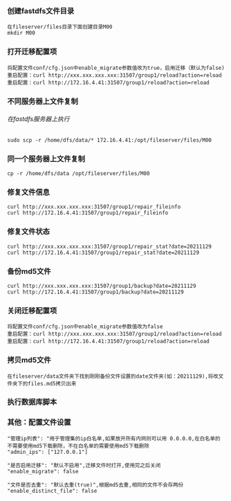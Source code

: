 ### 创建fastdfs文件目录
    在fileserver/files目录下面创建目录M00
    mkdir M00
### 打开迁移配置项
    将配置文件conf/cfg.json中enable_migrate参数值改为true，启用迁移（默认为false)
    重启配置：curl http://xxx.xxx.xxx.xxx:31507/group1/reload?action=reload
    重启配置：curl http://172.16.4.41:31507/group1/reload?action=reload
### 不同服务器上文件复制
###### 在fastdfs服务器上执行
    sudo scp -r /home/dfs/data/* 172.16.4.41:/opt/fileserver/files/M00
### 同一个服务器上文件复制
    cp -r /home/dfs/data /opt/fileserver/files/M00
### 修复文件信息
    curl http://xxx.xxx.xxx.xxx:31507/group1/repair_fileinfo
    curl http://172.16.4.41:31507/group1/repair_fileinfo
### 修复文件状态
    curl http://xxx.xxx.xxx.xxx:31507/group1/repair_stat?date=20211129
    curl http://172.16.4.41:31507/group1/repair_stat?date=20211129
### 备份md5文件
    curl http://xxx.xxx.xxx.xxx:31507/group1/backup?date=20211129
    curl http://172.16.4.41:31507/group1/backup?date=20211129
### 关闭迁移配置项
    将配置文件conf/cfg.json中enable_migrate参数值改为false
    重启配置：curl http://xxx.xxx.xxx.xxx:31507/group1/reload?action=reload
    重启配置：curl http://172.16.4.41:31507/group1/reload?action=reload
### 拷贝md5文件
    在fileserver/data文件夹下找到刚刚备份文件设置的date文件夹(如：20211129),将改文件夹下的files.md5拷贝出来
### 执行数据库脚本

### 其他：配置文件设置
    "管理ip列表": "用于管理集的ip白名单,如果放开所有内网则可以用 0.0.0.0,在白名单的不需要使用md5下载删除，不在白名单的需要使用md5下载删除
    "admin_ips": ["127.0.0.1"]

    "是否启用迁移": "默认不启用",迁移文件时打开,使用完之后关闭
    "enable_migrate": false

    "文件是否去重": "默认去重(true)",根据md5去重,相同的文件不会存两份
    "enable_distinct_file": false
